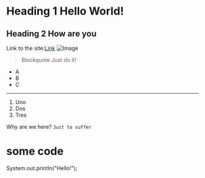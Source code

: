 # Heading 1 Hello World!
## Heading 2 How are you
Link to the site:[Link](https://github.com/Kav1770/cse15l-lab-reports/edit/main/index.md)
![Image]([http://url/a.png](https://search.brave.com/images?q=image+of+a+cat&source=web&img=8))
> Blockquote Just do it! 
* A
* B
* C

---
1. Uno
2. Dos
3. Tres

Why are we here? `Just to suffer`

 # some code
 System.out.println("Hello!");
